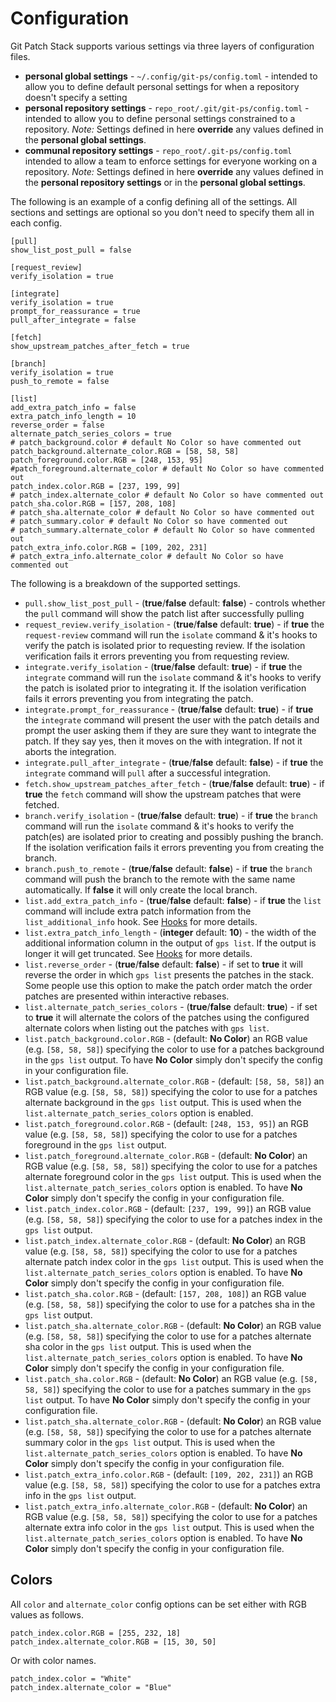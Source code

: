 # Configuration

Git Patch Stack supports various settings via three layers of configuration
files.

- **personal global settings** - `~/.config/git-ps/config.toml` - intended to allow you to define default personal settings for when a repository doesn't specify a setting
- **personal repository settings** - `repo_root/.git/git-ps/config.toml` - intended to allow you to define personal settings constrained to a repository. *Note:* Settings defined in here **override** any values defined in the **personal global settings**.
- **communal repository settings** - `repo_root/.git-ps/config.toml` intended to allow a team to enforce settings for everyone working on a repository. *Note:* Settings defined in here **override** any values defined in the **personal repository settings** or in the **personal global settings**.

The following is an example of a config defining all of the settings. All sections and settings are optional so you don't need to specify them all in each config.

```
[pull]
show_list_post_pull = false

[request_review]
verify_isolation = true

[integrate]
verify_isolation = true
prompt_for_reassurance = true
pull_after_integrate = false

[fetch]
show_upstream_patches_after_fetch = true

[branch]
verify_isolation = true
push_to_remote = false

[list]
add_extra_patch_info = false
extra_patch_info_length = 10
reverse_order = false
alternate_patch_series_colors = true
# patch_background.color # default No Color so have commented out
patch_background.alternate_color.RGB = [58, 58, 58]
patch_foreground.color.RGB = [248, 153, 95]
#patch_foreground.alternate_color # default No Color so have commented out
patch_index.color.RGB = [237, 199, 99]
# patch_index.alternate_color # default No Color so have commented out
patch_sha.color.RGB = [157, 208, 108]
# patch_sha.alternate_color # default No Color so have commented out
# patch_summary.color # default No Color so have commented out
# patch_summary.alternate_color # default No Color so have commented out
patch_extra_info.color.RGB = [109, 202, 231]
# patch_extra_info.alternate_color # default No Color so have commented out
```

The following is a breakdown of the supported settings.

- `pull.show_list_post_pull` - (**true**/**false** default: **false**) - controls whether the `pull` command will show the patch list after successfully pulling
- `request_review.verify_isolation` - (**true**/**false** default: **true**) - if **true** the `request-review` command will run the `isolate` command & it's hooks to verify the patch is isolated prior to requesting review. If the isolation verification fails it errors preventing you from requesting review.
- `integrate.verify_isolation` - (**true**/**false** default: **true**) - if **true** the `integrate` command will run the `isolate` command & it's hooks to verify the patch is isolated prior to integrating it. If the isolation verification fails it errors preventing you from integrating the patch.
- `integrate.prompt_for_reassurance` - (**true**/**false** default: **true**) - if **true** the `integrate` command will present the user with the patch details and prompt the user asking them if they are sure they want to integrate the patch. If they say yes, then it moves on the with integration. If not it aborts the integration.
- `integrate.pull_after_integrate` - (**true**/**false** default: **false**) - if **true** the `integrate` command will `pull` after a successful integration.
- `fetch.show_upstream_patches_after_fetch` - (**true**/**false** default: **true**) - if **true** the `fetch` command will show the upstream patches that were fetched.
- `branch.verify_isolation` - (**true**/**false** default: **true**) - if **true** the `branch` command will run the `isolate` command & it's hooks to verify the patch(es) are isolated prior to creating and possibly pushing the branch. If the isolation verification fails it errors preventing you from creating the branch.
- `branch.push_to_remote` - (**true**/**false** default: **false**) - if **true** the `branch` command will push the branch to the remote with the same name automatically. If **false** it will only create the local branch.
- `list.add_extra_patch_info` - (**true**/**false** default: **false**) - if **true** the `list` command will include extra patch information from the `list_additional_info` hook. See [Hooks](hooks.md) for more details.
- `list.extra_patch_info_length` - (**integer** default: **10**) - the width of the additional information column in the output of `gps list`. If the output is longer it will get truncated. See [Hooks](hooks.md) for more details.
- `list.reverse_order` - (**true**/**false** default: **false**) - if set to **true** it will reverse the order in which `gps list` presents the patches in the stack. Some people use this option to make the patch order match the order patches are presented within interactive rebases.
- `list.alternate_patch_series_colors` - (**true**/**false** default: **true**) - if set to **true** it will alternate the colors of the patches using the configured alternate colors when listing out the patches with `gps list`.
- `list.patch_background.color.RGB` - (default: **No Color**) an RGB value (e.g. `[58, 58, 58]`) specifying the color to use for a patches background in the `gps list` output. To have **No Color** simply don't specify the config in your configuration file.
- `list.patch_background.alternate_color.RGB` - (default: `[58, 58, 58]`) an RGB value (e.g. `[58, 58, 58]`) specifying the color to use for a patches alternate background in the `gps list` output. This is used when the `list.alternate_patch_series_colors` option is enabled.
- `list.patch_foreground.color.RGB` - (default: `[248, 153, 95]`) an RGB value (e.g. `[58, 58, 58]`) specifying the color to use for a patches foreground in the `gps list` output.
- `list.patch_foreground.alternate_color.RGB` - (default: **No Color**) an RGB value (e.g. `[58, 58, 58]`) specifying the color to use for a patches alternate foreground color in the `gps list` output. This is used when the `list.alternate_patch_series_colors` option is enabled. To have **No Color** simply don't specify the config in your configuration file.
- `list.patch_index.color.RGB` - (default: `[237, 199, 99]`) an RGB value (e.g. `[58, 58, 58]`) specifying the color to use for a patches index in the `gps list` output.
- `list.patch_index.alternate_color.RGB` - (default: **No Color**) an RGB value (e.g. `[58, 58, 58]`) specifying the color to use for a patches alternate patch index color in the `gps list` output. This is used when the `list.alternate_patch_series_colors` option is enabled. To have **No Color** simply don't specify the config in your configuration file.
- `list.patch_sha.color.RGB` - (default: `[157, 208, 108]`) an RGB value (e.g. `[58, 58, 58]`) specifying the color to use for a patches sha in the `gps list` output.
- `list.patch_sha.alternate_color.RGB` - (default: **No Color**) an RGB value (e.g. `[58, 58, 58]`) specifying the color to use for a patches alternate sha color in the `gps list` output. This is used when the `list.alternate_patch_series_colors` option is enabled. To have **No Color** simply don't specify the config in your configuration file.
- `list.patch_sha.color.RGB` - (default: **No Color**) an RGB value (e.g. `[58, 58, 58]`) specifying the color to use for a patches summary in the `gps list` output. To have **No Color** simply don't specify the config in your configuration file.
- `list.patch_sha.alternate_color.RGB` - (default: **No Color**) an RGB value (e.g. `[58, 58, 58]`) specifying the color to use for a patches alternate summary color in the `gps list` output. This is used when the `list.alternate_patch_series_colors` option is enabled. To have **No Color** simply don't specify the config in your configuration file.
- `list.patch_extra_info.color.RGB` - (default: `[109, 202, 231]`) an RGB value (e.g. `[58, 58, 58]`) specifying the color to use for a patches extra info in the `gps list` output.
- `list.patch_extra_info.alternate_color.RGB` - (default: **No Color**) an RGB value (e.g. `[58, 58, 58]`) specifying the color to use for a patches alternate extra info color in the `gps list` output. This is used when the `list.alternate_patch_series_colors` option is enabled. To have **No Color** simply don't specify the config in your configuration file.

## Colors

All `color` and `alternate_color` config options can be set either with
RGB values as follows.

```
patch_index.color.RGB = [255, 232, 18]
patch_index.alternate_color.RGB = [15, 30, 50]
```

Or with color names.

```
patch_index.color = "White"
patch_index.alternate_color = "Blue"
```
